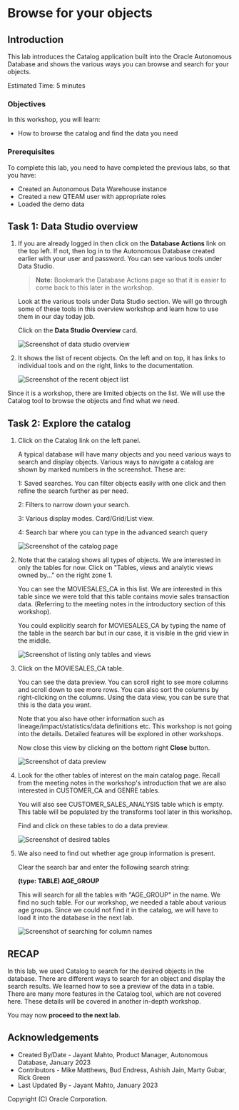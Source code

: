 # Browse for your objects


## Introduction

This lab introduces the Catalog application built into the Oracle Autonomous Database and shows the various ways you can browse and search for your objects.

Estimated Time: 5 minutes

<!---
Watch the video below for a quick walk-through of the lab.
[Create a database user](videohub:1_mnozgu6c)
-->

### Objectives

In this workshop, you will learn:
-	How to browse the catalog and find the data you need

### Prerequisites

To complete this lab, you need to have completed the previous labs, so that you have:

- Created an Autonomous Data Warehouse instance
- Created a new QTEAM user with appropriate roles
- Loaded the demo data

## Task 1: Data Studio overview

1.  If you are already logged in then click on the **Database Actions** link on the top left. If not, then log in to the
    Autonomous Database created earlier with your user and password. You can see various tools under Data Studio.

    >**Note:** Bookmark the Database Actions page so that it is easier to come
    back to this later in the workshop.
    
    Look at the various tools under Data Studio section. We will go through some of these tools in this overview workshop and learn how to use them in our day today job.

    Click on the **Data Studio Overview** card.

    ![Screenshot of data studio overview](images/image1_datastudio_overview.png)

2.  It shows the list of recent objects. On the left and on top, it
    has links to individual tools and on the right, links to
    the documentation.

    ![Screenshot of the recent object list](images/image2_datastudio_overview_list.png)

Since it is a workshop, there are limited objects on the list. We will
use the Catalog tool to browse the objects and find what we need.

## Task 2: Explore the catalog

1.  Click on the Catalog link on the left panel.

    A typical database will have many objects and you need various
    ways to search and display objects. Various ways to navigate a catalog
    are shown by marked numbers in the screenshot. These are:
    
    1: Saved searches. You can filter objects easily with one click and
    then refine the search further as per need.
    
    2: Filters to narrow down your search.
    
    3: Various display modes. Card/Grid/List view.
    
    4: Search bar where you can type in the advanced search query

    ![Screenshot of the catalog page](images/image3_catalog_ui_zones.png)

2.  Note that the catalog shows all types of objects. We are interested in
    only the tables for now. Click on "Tables, views and analytic views
    owned by..." on the right zone 1.

    You can see the MOVIESALES\_CA in this list. We are interested in this
    table since we were told that this table contains movie sales
    transaction data. (Referring to the meeting notes in the introductory
    section of this workshop).
    
    You could explicitly search for MOVIESALES\_CA by typing the name of
    the table in the search bar but in our case, it is visible in
    the grid view in the middle.

    ![Screenshot of listing only tables and views](images/image4_catalog_tables.png)

3.  Click on the MOVIESALES\_CA table.

    You can see the data preview. You can scroll right to see more columns
    and scroll down to see more rows. You can also sort the columns by
    right-clicking on the columns. Using the data view, you can be sure
    that this is the data you want.
    
    Note that you also have other information such as
    lineage/impact/statistics/data definitions etc. This workshop is not
    going into the details. Detailed features will be explored in other
    workshops.
    
    Now close this view by clicking on the bottom right **Close** button.

    ![Screenshot of data preview](images/image5_catalog_data_preview.png)

4.  Look for the other tables of interest on the main catalog page.
    Recall from the meeting notes in the workshop's introduction that we are also interested in CUSTOMER\_CA and GENRE tables.

    You will also see CUSTOMER\_SALES\_ANALYSIS table which is empty. This table will be populated by the transforms tool later in this workshop.
    
    Find and click on these tables to do a data preview.

    ![Screenshot of desired tables](images/image6_catalog_tables_grid.png)

5.  We also need to find out whether age group information is present.

    Clear the search bar and enter the following search string:
    
    **(type: TABLE) AGE\_GROUP**
    
    This will search for all the tables with "AGE\_GROUP" in the name. We find no such table. For our workshop, we needed a table about various age groups. Since we could not find it in the catalog, we will have to load it into the database in the next lab.

    ![Screenshot of searching for column names](images/image7_catalog_search_cols.png)


## RECAP

In this lab, we used Catalog to search for the desired objects in the database. There are different 
ways to search for an object and display the search results. We learned how to see a preview of the data in a table. There are many more features in the Catalog tool, which are not covered here. These details will be covered in another in-depth workshop.

You may now **proceed to the next lab**.

## Acknowledgements

- Created By/Date - Jayant Mahto, Product Manager, Autonomous Database, January 2023
- Contributors - Mike Matthews, Bud Endress, Ashish Jain, Marty Gubar, Rick Green
- Last Updated By - Jayant Mahto, January 2023


Copyright (C)  Oracle Corporation.